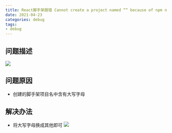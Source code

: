 ```yaml
---
title: React脚手架报错 Cannot create a project named ““ because of npm naming restrictions
date: 2021-04-23
categories: debug
tags: 
- debug
---
```

## 问题描述
![](https://img-blog.csdnimg.cn/img_convert/d41bc20d92dad3b903527d4867599fef.png)

## 问题原因
* 创建的脚手架项目名中含有大写字母

## 解决办法
* 将大写字母换成其他即可
![](https://img-blog.csdnimg.cn/img_convert/482a4c3bd62101f446a869ab8a717bbf.png)